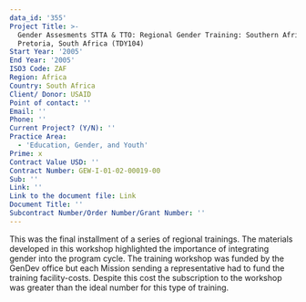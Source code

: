 ```yaml
---
data_id: '355'
Project Title: >-
  Gender Assesments STTA & TTO: Regional Gender Training: Southern Africa,
  Pretoria, South Africa (TDY104)
Start Year: '2005'
End Year: '2005'
ISO3 Code: ZAF
Region: Africa
Country: South Africa
Client/ Donor: USAID
Point of contact: ''
Email: ''
Phone: ''
Current Project? (Y/N): ''
Practice Area:
  - 'Education, Gender, and Youth'
Prime: x
Contract Value USD: ''
Contract Number: GEW-I-01-02-00019-00
Sub: ''
Link: ''
Link to the document file: Link
Document Title: ''
Subcontract Number/Order Number/Grant Number: ''
---
```

This was the final installment of a series of regional trainings. The materials developed in this workshop highlighted the importance of integrating gender into the program cycle. The training workshop was funded by the GenDev office but each Mission sending a representative had to fund the training facility-costs. Despite this cost the subscription to the workshop was greater than the ideal number for this type of training.